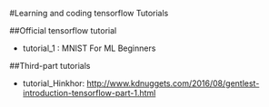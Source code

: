 #Learning and coding tensorflow Tutorials 

##Official tensorflow tutorial
- tutorial_1 : MNIST For ML Beginners

##Third-part tutorials
- tutorial_Hinkhor:  http://www.kdnuggets.com/2016/08/gentlest-introduction-tensorflow-part-1.html
